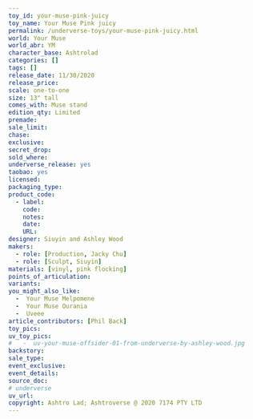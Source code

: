```yaml
---
toy_id: your-muse-pink-juicy
toy_name: Your Muse Pink juicy
permalink: /underverse-toys/your-muse-pink-juicy.html
world: Your Muse
world_abr: YM
character_base: Ashtrolad
categories: []
tags: []
release_date: 11/30/2020
release_price: 
scale: one-to-one
size: 13" tall
comes_with: Muse stand
edition_qty: Limited
premade: 
sale_limit: 
chase: 
exclusive: 
secret_drop:
sold_where: 
underverse_release: yes
taobao: yes
licensed:
packaging_type:
product_code: 
  - label: 
    code:
    notes: 
    date: 
    URL:
designer: Siuyin and Ashley Wood
makers:
  - role: [Production, Jacky Chu]
  - role: [Sculpt, Siuyin]
materials: [vinyl, pink flocking]
points_of_articulation: 
variants: 
you_might_also_like:
  -  Your Muse Melpomene
  -  Your Muse Ourania
  -  Uveee
article_contributors: [Phil Back]
toy_pics:
uv_toy_pics:
#   -  uv-your-muse-offsider-01-from-underverse-by-ashley-wood.jpg
backstory: 
sale_type: 
event_exclusive: 
event_details:
source_doc:
# underverse
uv_url: 
copyright: Ashtro Lad; Ashtroverse @ 2020 7174 PTY LTD
---
```

<!-- "Your hand in hers

Her hand in mine."

"Wish it could...

It's already on her mind"

<cite>Underverse Explorer Newsletter #2, April 2020</cite>  -->